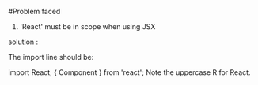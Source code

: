 #Problem faced

1. 'React' must be in scope when using JSX

solution :

The import line should be:

import React, { Component }  from 'react';
Note the uppercase R for React.
